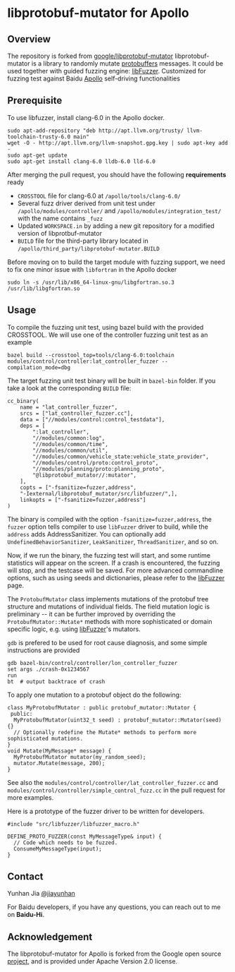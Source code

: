 # libprotobuf-mutator for Apollo

## Overview
The repository is forked from [google/libprotobuf-mutator](https://github.com/google/libprotobuf-mutator) 
libprotobuf-mutator is a library to randomly mutate [protobuffers](https://github.com/google/protobuf) messages. 
It could be used together with guided fuzzing engine: [libFuzzer](http://libfuzzer.info). 
Customized for fuzzing test against Baidu [Apollo](https://github.com/ApolloAuto/apollo) self-driving functionalities
## Prerequisite

To use libfuzzer, install clang-6.0 in the Apollo docker. 

```
sudo apt-add-repository "deb http://apt.llvm.org/trusty/ llvm-toolchain-trusty-6.0 main"
wget -O - http://apt.llvm.org/llvm-snapshot.gpg.key | sudo apt-key add -
sudo apt-get update
sudo apt-get install clang-6.0 lldb-6.0 lld-6.0
```

After merging the pull request, you should have the following **requirements** ready
* `CROSSTOOL` file for clang-6.0 at `/apollo/tools/clang-6.0/`
* Several fuzz driver derived from unit test under `/apollo/modules/controller/` and `/apollo/modules/integration_test/` with the name contains `_fuzz`
* Updated `WORKSPACE.in` by adding a new git repository for a modified version of libprotbuf-mutator
* `BUILD` file for the third-party library located in `/apollo/third_party/libprotobuf-mutator.BUILD`

Before moving on to build the target module with fuzzing support, we need to fix one minor issue with `libfortran` in the Apollo docker
```
sudo ln -s /usr/lib/x86_64-linux-gnu/libgfortran.so.3 /usr/lib/libgfortran.so
```
## Usage
To compile the fuzzing unit test, using bazel build with the provided CROSSTOOL. We will use one of the controller fuzzing unit test as an example
```
bazel build --crosstool_top=tools/clang-6.0:toolchain modules/control/controller:lat_controller_fuzzer --compilation_mode=dbg
```
The target fuzzing unit test binary will be built in `bazel-bin` folder. 
If you take a look at the corresponding `BUILD` file:
```
cc_binary(
    name = "lat_controller_fuzzer",
    srcs = ["lat_controller_fuzzer.cc"],
    data = ["//modules/control:control_testdata"],
    deps = [
        ":lat_controller",
        "//modules/common:log",
        "//modules/common/time",
        "//modules/common/util",
        "//modules/common/vehicle_state:vehicle_state_provider",
        "//modules/control/proto:control_proto",
        "//modules/planning/proto:planning_proto",
        "@libprotobuf_mutator//:mutator",
    ],
    copts = ["-fsanitize=fuzzer,address",
    "-Iexternal/libprotobuf_mutator/src/libfuzzer/",],
    linkopts = ["-fsanitize=fuzzer,address"]
)
```
The binary is compiled with the option `-fsanitize=fuzzer,address`, the `fuzzer` option tells compiler to use `libFuzzer` driver to build, while the `address` adds AddressSanitizer. You can optionally add `UndefinedBehaviorSanitizer`, `LeakSanitizer`, `ThreadSanitizer`, and so on. 

Now, if we run the binary, the fuzzing test will start, and some runtime statistics will appear on the screen. If a crash is encountered, the fuzzing will stop, and the testcase will be saved. For more advanced commandline options, such as using seeds and dictionaries, please refer to the [libFuzzer](http://libfuzzer.info) page. 

The `ProtobufMutator` class implements mutations of the protobuf tree structure and mutations of individual fields. The field mutation logic is preliminary -- it can be further improved by overriding the `ProtobufMutator::Mutate*` methods with more sophisticated or domain specific logic, e.g. using [libFuzzer](http://libfuzzer.info)'s mutators.

`gdb` is prefered to be used for root cause diagnosis, and some simple instructions are provided
```
gdb bazel-bin/control/controller/lon_controller_fuzzer
set args ./crash-0x1234567
run 
bt  # output backtrace of crash
```

To apply one mutation to a protobuf object do the following:

```
class MyProtobufMutator : public protobuf_mutator::Mutator {
 public:
  MyProtobufMutator(uint32_t seed) : protobuf_mutator::Mutator(seed) {}
  // Optionally redefine the Mutate* methods to perform more sophisticated mutations.
}
void Mutate(MyMessage* message) {
  MyProtobufMutator mutator(my_random_seed);
  mutator.Mutate(message, 200);
}
```

See also the `modules/control/controller/lat_controller_fuzzer.cc` and `modules/control/controller/simple_control_fuzz.cc` in the pull request for more examples.

Here is a prototype of the fuzzer driver to be written for developers. 

```
#include "src/libfuzzer/libfuzzer_macro.h"

DEFINE_PROTO_FUZZER(const MyMessageType& input) {
  // Code which needs to be fuzzed.
  ConsumeMyMessageType(input);
}
```
## Contact
Yunhan Jia [@jiayunhan](https://github.com/jiayunhan)

For Baidu developers, if you have any questions, you can reach out to me on **Baidu-Hi**.

## Acknowledgement
The libprotobuf-mutator for Apollo is forked from the Google open source [project](https://github.com/google/libprotobuf-mutator), and is provided under Apache Version 2.0 license. 
